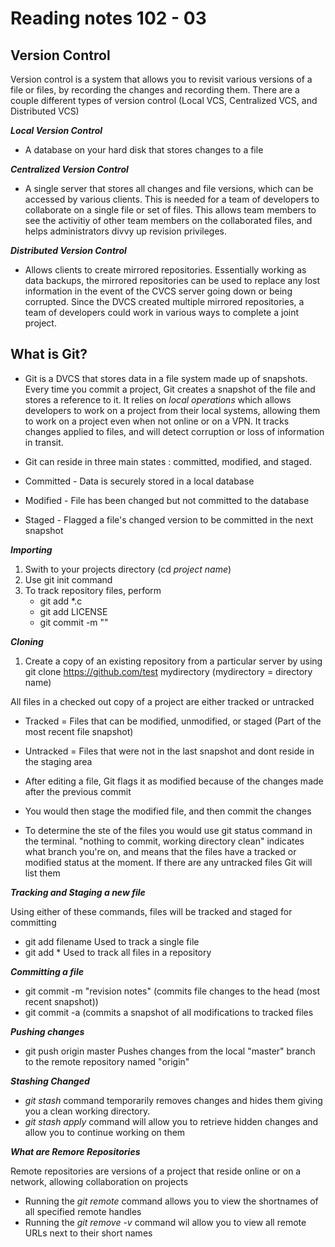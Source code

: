 # Reading notes 102 - 03

## __Version Control__
Version control is a system that allows you to revisit various versions of a file or files, by recording the changes and recording them. There are a couple different types of version control (Local VCS, Centralized VCS, and Distributed VCS)

__*Local Version Control*__

* A database on your hard disk that stores changes to a file

__*Centralized Version Control*__

* A single server that stores all changes and file versions, which can be accessed by various clients. This is needed for a team of developers to collaborate on a single file or set of files. This allows team members to see the activitiy of other team members on the collaborated files, and helps administrators divvy up revision privileges. 

__*Distributed Version Control*__

* Allows clients to create mirrored repositories. Essentially working as data backups, the mirrored repositories can be used to replace any lost information in the event of the CVCS server going down or being corrupted. Since the DVCS created multiple mirrored repositories, a team of developers could work in various ways to complete a joint project. 

## __What is Git?__

* Git is a DVCS that stores data in a file system made up of snapshots. Every time you commit a project, Git creates a snapshot of the file and stores a reference to it. It relies on *local operations* which allows developers to work on a project from their local systems, allowing them to work on a project even when not online or on a VPN. It tracks changes applied to files, and will detect corruption or loss of information in transit.

* Git can reside in three main states : committed, modified, and staged.

* Committed - Data is securely stored in a local database
* Modified - File has been changed but not committed to the database
* Staged - Flagged a file's changed version to be committed in the next snapshot

__*Importing*__
1. Swith to your projects directory (cd *project name*)
1. Use git init command
1. To track repository files, perform
   * git add *.c
   * git add LICENSE
   * git commit -m ""

__*Cloning*__
1. Create a copy of an existing repository from a particular server by using git clone https://github.com/test mydirectory (mydirectory = directory name)

All files in a checked out copy of a project are either tracked or untracked
* Tracked = Files that can be modified, unmodified, or staged (Part of the most recent file snapshot)
* Untracked = Files that were not in the last snapshot and dont reside in the staging area

* After editing a file, Git flags it as modified because of the changes made after the previous commit
* You would then stage the modified file, and then commit the changes 
* To determine the ste of the files you would use git status command in the terminal. "nothing to commit, working directory clean" indicates what branch you're on, and means that the files have a tracked or modified status at the moment. If there are any untracked files Git will list them

__*Tracking and Staging a new file*__

Using either of these commands, files will be tracked and staged for committing
* git add filename
Used to track a single file
* git add *
Used to track all files in a repository

__*Committing a file*__
* git commit -m "revision notes" (commits file changes to the head (most recent snapshot))
* git commit -a (commits a snapshot of all modifications to tracked files

__*Pushing changes*__
* git push origin master
Pushes changes from the local "master" branch to the remote repository named "origin"

__*Stashing Changed*__
* *git stash* command temporarily removes changes and hides them giving you a clean working directory.
* *git stash apply* command will allow you to retrieve hidden changes and allow you to continue working on them

__*What are Remore Repositories*__

Remote repositories are versions of a project that reside online or on a network, allowing collaboration on projects

* Running the *git remote* command allows you to view the shortnames of all specified remote handles 
* Running the *git remove -v* command wil allow you to view all remote URLs next to their short names
